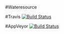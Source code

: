 #Wateresource

#Travis
[![Build Status](https://api.travis-ci.org/TDHTTTT/wateresource.svg?branch=master)](https://travis-ci.org/TDHTTTT/wateresource)

#AppVeyor
[![Build Status](https://ci.appveyor.com/api/projects/status/github/TDHTTTT/wateresource)](https://ci.appveyor.com/project/tdhttt/wateresource)

